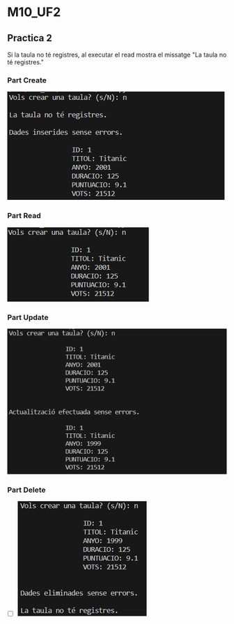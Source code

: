 # M10_UF2

## Practica 2

Si la taula no té registres, al executar el read mostra el missatge "La taula no té registres."

### Part Create

![1706808729403](image/README/1706808729403.png)

### Part Read

![1706808776477](image/README/1706808776477.png)


### Part Update

![1706808837544](image/README/1706808837544.png)


### Part Delete

* [ ] ![1706808895471](image/README/1706808895471.png)
